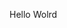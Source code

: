 Hello Wolrd







































































































































































































































































































































































































































































































































































































































































































































































































































































































































































































































































































































































































































































































































































































































































































































































































































































































































































